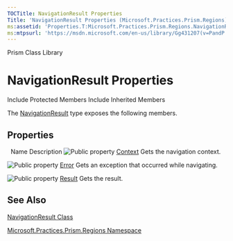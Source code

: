 ```yaml
---
TOCTitle: NavigationResult Properties
Title: 'NavigationResult Properties (Microsoft.Practices.Prism.Regions)'
ms:assetid: 'Properties.T:Microsoft.Practices.Prism.Regions.NavigationResult'
ms:mtpsurl: 'https://msdn.microsoft.com/en-us/library/Gg431207(v=PandP.50)'
---
```


Prism Class Library

NavigationResult Properties
===========================

Include Protected Members
Include Inherited Members

The [NavigationResult](https://msdn.microsoft.com/t:microsoft.practices.prism.regions.navigationresult) type exposes the following members.

Properties
----------

<span id="propertyTableToggle"></span>
 
Name
Description
![](https://msdn.microsoft.com/en-us/Gg431207.pubproperty(en-us,PandP.50).gif "Public property")
[Context](https://msdn.microsoft.com/p:microsoft.practices.prism.regions.navigationresult.context)
Gets the navigation context.

![](https://msdn.microsoft.com/en-us/Gg431207.pubproperty(en-us,PandP.50).gif "Public property")
[Error](https://msdn.microsoft.com/p:microsoft.practices.prism.regions.navigationresult.error)
Gets an exception that occurred while navigating.

![](https://msdn.microsoft.com/en-us/Gg431207.pubproperty(en-us,PandP.50).gif "Public property")
[Result](https://msdn.microsoft.com/p:microsoft.practices.prism.regions.navigationresult.result)
Gets the result.

See Also
--------

<span id="seeAlsoToggle"></span>
[NavigationResult Class](https://msdn.microsoft.com/t:microsoft.practices.prism.regions.navigationresult)

[Microsoft.Practices.Prism.Regions Namespace](https://msdn.microsoft.com/n:microsoft.practices.prism.regions)
